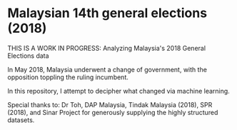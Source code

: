 # Malaysian 14th general elections (2018)
THIS IS A WORK IN PROGRESS: Analyzing Malaysia's 2018 General Elections data

In May 2018, Malaysia underwent a change of government, with the opposition toppling the ruling incumbent.

In this repository, I attempt to decipher what changed via machine learning.

Special thanks to: Dr Toh, DAP Malaysia, Tindak Malaysia (2018), SPR (2018), and Sinar Project for generously supplying the highly structured datasets.
